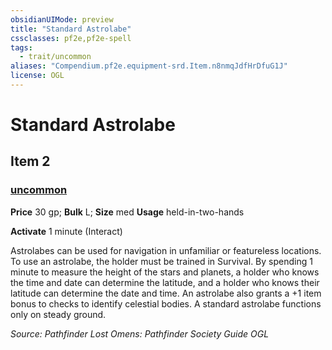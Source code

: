 ```yaml
---
obsidianUIMode: preview
title: "Standard Astrolabe"
cssclasses: pf2e,pf2e-spell
tags:
  - trait/uncommon
aliases: "Compendium.pf2e.equipment-srd.Item.n8nmqJdfHrDfuG1J"
license: OGL
---
```

# Standard Astrolabe
## Item 2
### [uncommon](uncommon "Uncommon Rarity Trait")


**Price** 30 gp; 
**Bulk** L; **Size** med
**Usage** held-in-two-hands

**Activate** 1 minute (Interact)

Astrolabes can be used for navigation in unfamiliar or featureless locations. To use an astrolabe, the holder must be trained in Survival. By spending 1 minute to measure the height of the stars and planets, a holder who knows the time and date can determine the latitude, and a holder who knows their latitude can determine the date and time. An astrolabe also grants a +1 item bonus to checks to identify celestial bodies. A standard astrolabe functions only on steady ground.

*Source: Pathfinder Lost Omens: Pathfinder Society Guide*
*OGL*